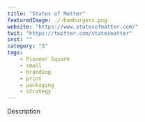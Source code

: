 ```yaml
---
title: "States of Matter"
featuredImage: ./-hamburgers.png
website: "https://www.statesofmatter.com/"
twit: "https://twitter.com/statesmatter"
inst: ""
category: "S"
tags:
    - Pioneer Square
    - small
    - branding
    - print
    - packaging
    - strategy
---
```


Description
